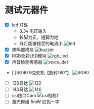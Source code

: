 # 测试元器件

- [x] led 灯珠
  - 3.3v 电压输入
  - 长脚为正，短脚为地
  - 绿灯能够接受的电流小
  ![led](./pic/led.jpg)
- [x] 蜂鸣器模块
  ![buzzer](./pic/buzzer.jpg)
- [x] RGB全彩LED模块
  ![rgb_led](./pic/rgb_led.png)
- [x] 声音检测传感器
  ![voice_det](./pic/voice_det.jpg)
- [ ]SG90 9克舵机【旋转180°】
  ![SG90](./pic/sg90.jpg)
- [ ] 130马达
  ![130](./pic/130.jpg)
- [ ] 140马达
  ![140](./pic/140.jpg)
- [ ] csi接口Cam
  ![csi相机1](./pic/cam1.jpg)
- [ ] 激光模组 5mW 红色一字
